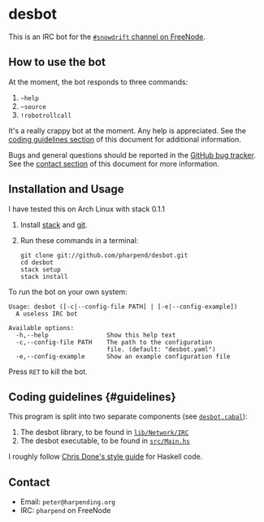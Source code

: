 # desbot

This is an IRC bot for the [`#snowdrift` channel on FreeNode][1].

## How to use the bot

At the moment, the bot responds to three commands:

1. `~help`
2. `~source`
3. `!robotrollcall`

It's a really crappy bot at the moment. Any help is appreciated. See the
[coding guidelines section][5] of this document for additional
information.

Bugs and general questions should be reported in the
[GitHub bug tracker][6]. See the [contact section][7] of this document
for more information.

## Installation and Usage

I have tested this on Arch Linux with stack 0.1.1

1.  Install [stack][2] and [git][3].
2.  Run these commands in a terminal:

        git clone git://github.com/pharpend/desbot.git
        cd desbot
        stack setup
        stack install

To run the bot on your own system:

```
Usage: desbot ([-c|--config-file PATH] | [-e|--config-example])
  A useless IRC bot

Available options:
  -h,--help                Show this help text
  -c,--config-file PATH    The path to the configuration
                           file. (default: "desbot.yaml")
  -e,--config-example      Show an example configuration file
```

Press `RET` to kill the bot.

## Coding guidelines {#guidelines}

This program is split into two separate components (see
[`desbot.cabal`][4]):

1. The desbot library, to be found in [`lib/Network/IRC`](lib/Network/IRC)
2. The desbot executable, to be found in [`src/Main.hs`](src/Main.hs)

I roughly follow [Chris Done's style guide][8] for Haskell code.

## Contact

* Email: `peter@harpending.org`
* IRC: `pharpend` on FreeNode

[1]: https://webchat.freenode.net/?channels=#snowdrift
[2]: https://github.com/commercialhaskell/stack/wiki/Downloads
[3]: https://git-scm.com/book/en/v2/Getting-Started-Installing-Git
[4]: desbot.cabal
[5]: #guidelines
[6]: https://github.com/pharpend/desbot/issues
[7]: #contact
[8]: https://github.com/chrisdone/haskell-style-guide/blob/master/README.md
